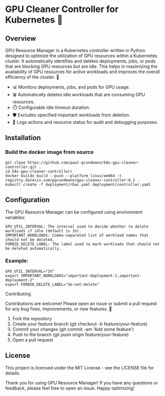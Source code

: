 # GPU Cleaner Controller for Kubernetes 🚀

## Overview
GPU Resource Manager is a Kubernetes controller written in Python designed to optimize the utilization of GPU resources within a Kubernetes cluster. 
It automatically identifies and deletes deployments, jobs, or pods that are blocking GPU resources but are idle. 
This helps in maximizing the availability of GPU resources for active workloads and improves the overall efficiency of the cluster. 🎯

* 📊 Monitors deployments, jobs, and pods for GPU usage.
* 🗑️ Automatically deletes idle workloads that are consuming GPU resources.
* ⏱️ Configurable idle timeout duration.
* 🛡️ Excludes specified important workloads from deletion.
* 📝 Logs actions and resource status for audit and debugging purposes.

## Installation

### Build the docker image from source
``` 
git clone https://github.com/paul-grundmann/k8s-gpu-cleaner-controller.git .
cd k8s-gpu-cleaner-controller/
docker buildx build --push --platform linux/amd64 -t  registry.datexis.com/pgrundmann/gpu-cleaner-controller:0.1 .
kubectl create -f deployment/rbac.yaml deployment/controller.yaml
```

## Configuration

The GPU Resource Manager can be configured using environment variables:

    GPU_UTIL_INTERVAL: The interval used to decide whether to delete workloads if idle (default is 1h).
    IMPORTANT_WORKLOADS: Comma-separated list of workload names that should not be deleted.
    FORBID_DELETE_LABEL: The label used to mark workloads that should not be deleted automatically.

### Example:
```
GPU_UTIL_INTERVAL="1h"
export IMPORTANT_WORKLOADS="important-deployment-1,important-deployment-2"
export FORBID_DELETE_LABEL="do-not-delete"
```

Contributing

Contributions are welcome! Please open an issue or submit a pull request for any bug fixes, improvements, or new features. 🚀

1. Fork the repository 
2. Create your feature branch (git checkout -b feature/your-feature)
3. Commit your changes (git commit -am 'Add some feature')
4. Push to the branch (git push origin feature/your-feature)
5. Open a pull request

## License

This project is licensed under the MIT License - see the LICENSE file for details.

Thank you for using GPU Resource Manager! If you have any questions or feedback, please feel free to open an issue. Happy optimizing!
